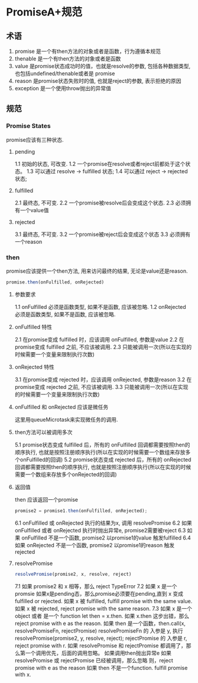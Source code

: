 # PromiseA+规范

## 术语

1. promise 是一个有then方法的对象或者是函数，行为遵循本规范
2. thenable 是一个有then方法的对象或者是函数
3. value 是promise状态成功时的值，也就是resolve的参数, 包括各种数据类型, 也包括undefined/thenable或者是 promise
4. reason 是promise状态失败时的值, 也就是reject的参数, 表示拒绝的原因
5. exception 是一个使用throw抛出的异常值

## 规范

### Promise States 

promise应该有三种状态.

1. pending

    1.1 初始的状态, 可改变.
    1.2 一个promise在resolve或者reject前都处于这个状态。
    1.3 可以通过 resolve -> fulfilled 状态;
    1.4 可以通过 reject -> rejected 状态;

2. fulfilled

    2.1 最终态, 不可变.
    2.2 一个promise被resolve后会变成这个状态.
    2.3 必须拥有一个value值

3. rejected

    3.1 最终态, 不可变.
    3.2 一个promise被reject后会变成这个状态
    3.3 必须拥有一个reason

### then

promise应该提供一个then方法, 用来访问最终的结果, 无论是value还是reason.

```js
promise.then(onFulfilled, onRejected)
```

1. 参数要求

    1.1 onFulfilled 必须是函数类型, 如果不是函数, 应该被忽略.
    1.2 onRejected 必须是函数类型, 如果不是函数, 应该被忽略.

2. onFulfilled 特性

    2.1 在promise变成 fulfilled 时，应该调用 onFulfilled, 参数是value
    2.2 在promise变成 fulfilled 之前, 不应该被调用.
    2.3 只能被调用一次(所以在实现的时候需要一个变量来限制执行次数)

3. onRejected 特性

    3.1 在promise变成 rejected 时，应该调用 onRejected, 参数是reason
    3.2 在promise变成 rejected 之前, 不应该被调用.
    3.3 只能被调用一次(所以在实现的时候需要一个变量来限制执行次数)

4. onFulfilled 和 onRejected 应该是微任务

    这里用queueMicrotask来实现微任务的调用.

5. then方法可以被调用多次

    5.1 promise状态变成 fulfilled 后，所有的 onFulfilled 回调都需要按照then的顺序执行, 也就是按照注册顺序执行(所以在实现的时候需要一个数组来存放多个onFulfilled的回调)
    5.2 promise状态变成 rejected 后，所有的 onRejected 回调都需要按照then的顺序执行, 也就是按照注册顺序执行(所以在实现的时候需要一个数组来存放多个onRejected的回调)

6. 返回值

    then 应该返回一个promise

    ```js
    promise2 = promise1.then(onFulfilled, onRejected);
    ```

    6.1 onFulfilled 或 onRejected 执行的结果为x, 调用 resolvePromise
    6.2 如果 onFulfilled 或者 onRejected 执行时抛出异常e, promise2需要被reject
    6.3 如果 onFulfilled 不是一个函数, promise2 以promise1的value 触发fulfilled
    6.4 如果 onRejected 不是一个函数, promise2 以promise1的reason 触发rejected

7. resolvePromise
   
   ```js
   resolvePromise(promise2, x, resolve, reject)
   ```

    7.1 如果 promise2 和 x 相等，那么 reject TypeError
    7.2 如果 x 是一个 promsie
            如果x是pending态，那么promise必须要在pending,直到 x 变成 fulfilled or rejected.
            如果 x 被 fulfilled, fulfill promise with the same value.
            如果 x 被 rejected, reject promise with the same reason.
    7.3 如果 x 是一个 object 或者 是一个 function
        let then = x.then.
        如果 x.then 这步出错，那么 reject promise with e as the reason.
        如果 then 是一个函数，then.call(x, resolvePromiseFn, rejectPromise)
            resolvePromiseFn 的 入参是 y, 执行 resolvePromise(promise2, y, resolve, reject);
            rejectPromise 的 入参是 r, reject promise with r.
            如果 resolvePromise 和 rejectPromise 都调用了，那么第一个调用优先，后面的调用忽略。
            如果调用then抛出异常e 
                如果 resolvePromise 或 rejectPromise 已经被调用，那么忽略
                则，reject promise with e as the reason
        如果 then 不是一个function. fulfill promise with x.
